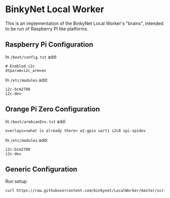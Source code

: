 # BinkyNet Local Worker

This is an implementation of the BinkyNet Local Worker's "brains", intended to be
run of Raspberry PI like platforms.

## Raspberry Pi Configuration

In `/boot/config.txt` add:

```text
# Enabled i2c
dtparam=i2c_arm=on
```

In `/etc/modules` add:

```text
i2c-bcm2708
i2c-dev
```

## Orange Pi Zero Configuration

In `/boot/armbianEnv.txt` add:

```text
overlays=<what is already there> w1-gpio uart1 i2c0 spi-spidev
```

In `/etc/modules` add:

```text
i2c-bcm2708
i2c-dev
```

## Generic Configuration

Run setup:

```bash
curl https://raw.githubusercontent.com/binkynet/LocalWorker/master/scripts/setup.sh | bash
```

